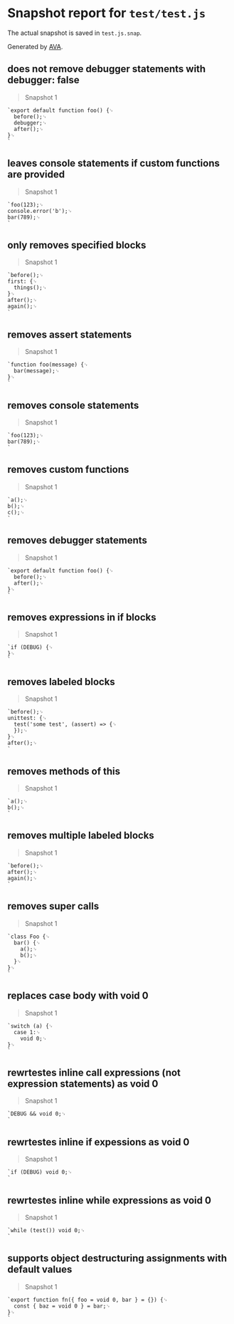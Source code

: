 # Snapshot report for `test/test.js`

The actual snapshot is saved in `test.js.snap`.

Generated by [AVA](https://ava.li).

## does not remove debugger statements with debugger: false

> Snapshot 1

    `export default function foo() {␊
      before();␊
      debugger;␊
      after();␊
    }␊
    `

## leaves console statements if custom functions are provided

> Snapshot 1

    `foo(123);␊
    console.error('b');␊
    bar(789);␊
    `

## only removes specified blocks

> Snapshot 1

    `before();␊
    first: {␊
      things();␊
    }␊
    after();␊
    again();␊
    `

## removes assert statements

> Snapshot 1

    `function foo(message) {␊
      bar(message);␊
    }␊
    `

## removes console statements

> Snapshot 1

    `foo(123);␊
    bar(789);␊
    `

## removes custom functions

> Snapshot 1

    `a();␊
    b();␊
    c();␊
    `

## removes debugger statements

> Snapshot 1

    `export default function foo() {␊
      before();␊
      after();␊
    }␊
    `

## removes expressions in if blocks

> Snapshot 1

    `if (DEBUG) {␊
    }␊
    `

## removes labeled blocks

> Snapshot 1

    `before();␊
    unittest: {␊
      test('some test', (assert) => {␊
      });␊
    }␊
    after();␊
    `

## removes methods of this

> Snapshot 1

    `a();␊
    b();␊
    `

## removes multiple labeled blocks

> Snapshot 1

    `before();␊
    after();␊
    again();␊
    `

## removes super calls

> Snapshot 1

    `class Foo {␊
      bar() {␊
        a();␊
        b();␊
      }␊
    }␊
    `

## replaces case body with void 0

> Snapshot 1

    `switch (a) {␊
      case 1:␊
        void 0;␊
    }␊
    `

## rewrtestes inline call expressions (not expression statements) as void 0

> Snapshot 1

    `DEBUG && void 0;␊
    `

## rewrtestes inline if expessions as void 0

> Snapshot 1

    `if (DEBUG) void 0;␊
    `

## rewrtestes inline while expressions as void 0

> Snapshot 1

    `while (test()) void 0;␊
    `

## supports object destructuring assignments with default values

> Snapshot 1

    `export function fn({ foo = void 0, bar } = {}) {␊
      const { baz = void 0 } = bar;␊
    }␊
    `
